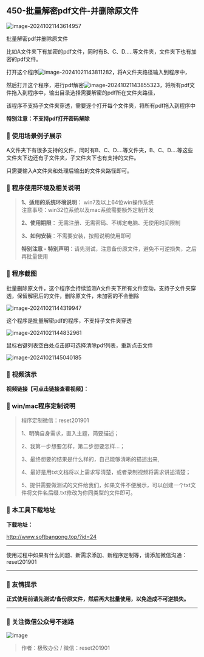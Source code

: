## 450-批量解密pdf文件-并删除原文件

![image-20241021143614957](https://s2.loli.net/2024/12/12/EpxBTg3dGAvazKt.png)

批量解密pdf并删除原文件

比如A文件夹下有加密的pdf文件，同时有B、C、D…..等文件夹，文件夹下也有加密的pdf文件。

打开这个程序![image-20241021143811282](https://s2.loli.net/2024/12/12/OcsmRKlEXu8aFt9.png)，将A文件夹路径输入到程序中，

然后打开这个程序，进行pdf解密![image-20241021143855323](https://s2.loli.net/2024/12/12/OpYMEVCvNlUnx5r.png)，将所有pdf文件拖入到程序中，输出目录选择需要解密的pdf所在文件夹路径，

该程序不支持子文件夹穿透，需要逐个打开每个文件夹，将所有pdf拖入到程序中



**特别注意：不支持pdf打开密码解除**



### 📑 使用场景例子展示

A文件夹下有很多支持的文件，同时有B、C、D....等文件夹，B、C、D....等这些文件夹下边还有子文件夹，子文件夹下也有支持的文件。

只需要输入A文件夹和处理后输出的文件夹路径即可。

### 📑 程序使用环境及相关说明

> **1、适用的系统环境说明**： win7及以上64位win操作系统  
> 注意事项：win32位系统以及mac系统需要额外定制开发  
>
> **2、使用期限**： 无需注册、无需密码、不绑定电脑、无使用时间限制  
>
> **3、如何安装**：不需要安装，按照说明使用即可  
>
> **特别注意 - 特别声明**：请先测试，注意备份原文件，避免不可逆损失，之后再批量使用

### 📑 程序截图

批量删除原文件，这个程序会持续监测A文件夹下所有文件变动，支持子文件夹穿透，保留解密后的文件，删除原文件，未加密的不会删除

![image-20241021144319947](https://s2.loli.net/2024/12/12/Ja1OLg5pzEAilh8.png) 



这个程序是批量解密pdf的程序，不支持子文件夹穿透

![image-20241021144832961](https://s2.loli.net/2024/12/12/R1sc7OHSYBiThKp.png)



鼠标右键列表空白处点击即可选择清除pdf列表，重新点击文件

![image-20241021145040185](https://s2.loli.net/2024/12/12/jREL2Anr1YZ59Ge.png)

### 📑 视频演示

**视频链接【可点击链接查看视频】：**



### 📑 win/mac程序定制说明

> 程序定制微信：reset201901  
>
> 1、明确自身需求，直入主题，简要描述；
>
> 2、我第一步想要怎样，第二步想要怎样...； 
>
> 3、最终想要的结果是什么样的，自己能够清晰的描述出来,  
>
> 4、最好是用txt文档将以上需求写清楚，或者录制视频将需求讲述清楚；  
>
> 5、提供需要做测试的文件给我们，如果文件不便展示，可以创建一个txt文件将文件名后缀.txt修改为你同类型的文件即可。  

### 📑 本工具下载地址

**下载地址：**

http://www.softbangong.top/?id=24

------

使用过程中如果有什么问题、新需求添加、新程序定制等，请添加微信沟通：reset201901

------

### 📑 友情提示

**正式使用前请先测试/备份原文件，然后再大批量使用，以免造成不可逆损失。**

------

### 📑 关注微信公众号不迷路

![image](https://s2.loli.net/2024/11/02/tK9T7jxLcuv5rUk.png)

> 作者：极致办公  /  微信：reset201901
>